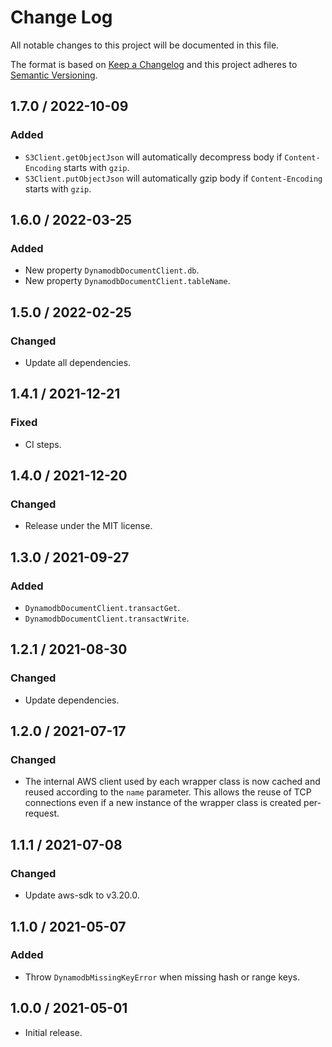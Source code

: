 # Change Log

All notable changes to this project will be documented in this file.

The format is based on [Keep a Changelog](https://keepachangelog.com/)
and this project adheres to [Semantic Versioning](https://semver.org/).

## 1.7.0 / 2022-10-09

### Added

- `S3Client.getObjectJson` will automatically decompress
  body if `Content-Encoding` starts with `gzip`.
- `S3Client.putObjectJson` will automatically gzip body if `Content-Encoding`
  starts with `gzip`.

## 1.6.0 / 2022-03-25

### Added

- New property `DynamodbDocumentClient.db`.
- New property `DynamodbDocumentClient.tableName`.

## 1.5.0 / 2022-02-25

### Changed

- Update all dependencies.

## 1.4.1 / 2021-12-21

### Fixed

- CI steps.

## 1.4.0 / 2021-12-20

### Changed

- Release under the MIT license.

## 1.3.0 / 2021-09-27

### Added

- `DynamodbDocumentClient.transactGet`.
- `DynamodbDocumentClient.transactWrite`.

## 1.2.1 / 2021-08-30

### Changed

- Update dependencies.

## 1.2.0 / 2021-07-17

### Changed

- The internal AWS client used by each wrapper class is now cached
  and reused according to the `name` parameter.
  This allows the reuse of TCP connections even if
  a new instance of the wrapper class is created per-request.

## 1.1.1 / 2021-07-08

### Changed

- Update aws-sdk to v3.20.0.

## 1.1.0 / 2021-05-07

### Added

- Throw `DynamodbMissingKeyError` when missing hash or range keys.

## 1.0.0 / 2021-05-01

- Initial release.
